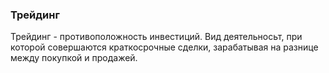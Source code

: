 ### Трейдинг
Трейдинг - противоположность инвестиций. Вид деятельносьт, при которой совершаются краткосрочные сделки, зарабатывая на разнице между покупкой и продажей.